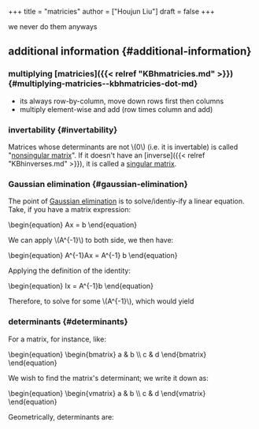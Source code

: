 +++
title = "matricies"
author = ["Houjun Liu"]
draft = false
+++

we never do them anyways


## additional information {#additional-information}


### multiplying [matricies]({{< relref "KBhmatricies.md" >}}) {#multiplying-matricies--kbhmatricies-dot-md}

-   its always row-by-column, move down rows first then columns
-   multiply element-wise and add (row times column and add)


### invertability {#invertability}

Matrices whose determinants are not \\(0\\) (i.e. it is invertable) is called "[nonsingular matrix](#invertability)". If it doesn't have an [inverse]({{< relref "KBhinverses.md" >}}), it is called a [singular matrix](#invertability).


### Gaussian elimination {#gaussian-elimination}

The point of [Gaussian elimination](#gaussian-elimination) is to solve/identiy-ify a linear equation. Take, if you have a matrix expression:

\begin{equation}
    Ax = b
\end{equation}

We can apply \\(A^{-1}\\) to both side, we then have:

\begin{equation}
    A^{-1}Ax = A^{-1} b
\end{equation}

Applying the definition of the identity:

\begin{equation}
    Ix = A^{-1}b
\end{equation}

Therefore, to solve for some \\(A^{-1}\\), which would yield


### determinants {#determinants}

For a matrix, for instance, like:

\begin{equation}
\begin{bmatrix}
a & b \\\\
c & d
\end{bmatrix}
\end{equation}

We wish to find the matrix's determinant; we write it down as:

\begin{equation}
\begin{vmatrix}
a & b \\\\
c & d
\end{vmatrix}
\end{equation}

Geometrically, determinants are: